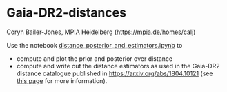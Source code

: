 # Gaia-DR2-distances

Coryn Bailer-Jones, MPIA Heidelberg (https://mpia.de/homes/calj)

Use the notebook [distance_posterior_and_estimators.ipynb](distance_posterior_and_estimators.ipynb) to 
* compute and plot the prior and posterior over distance
* compute and write out the distance estimators
as used in the Gaia-DR2 distance catalogue published in https://arxiv.org/abs/1804.10121 (see [this page](http://www.mpia.de/homes/calj/gdr2_distances.html) for more information).

